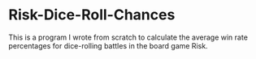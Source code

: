 # Risk-Dice-Roll-Chances
This is a program I wrote from scratch to calculate the average win rate percentages for dice-rolling battles in the board game Risk.
